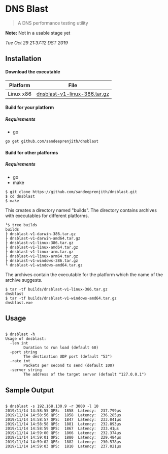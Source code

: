# DNS Blast
> A DNS performance testing utility

**Note:** Not in a usable stage yet 

*Tue Oct 29 21:37:12 DST 2019*

## Installation 

#### Download the executable

| Platform | File |
| -------- | ---- |
| Linux x86 | [dnsblast-v1-linux-386.tar.gz](builds/dnsblast-v1-linux-386.tar.gz) |


#### Build for your platform

##### Requirements

* go

```
go get github.com/sandeeprenjith/dnsblast

```

#### Build for other platforms 

##### Requirements

* go
* make

```
$ git clone https://github.com/sandeeprenjith/dnsblast.git
$ cd dnsblast
$ make
```
This creates a directory named "builds". The directory contains archives with executables for different platforms. 

```
╰$ tree builds
builds
├ dnsblast-v1-darwin-386.tar.gz
├ dnsblast-v1-darwin-amd64.tar.gz
├ dnsblast-v1-linux-386.tar.gz
├ dnsblast-v1-linux-amd64.tar.gz
├ dnsblast-v1-linux-arm.tar.gz
├ dnsblast-v1-linux-arm64.tar.gz
├ dnsblast-v1-windows-386.tar.gz
└ dnsblast-v1-windows-amd64.tar.gz

```
The archives contain the executable for the platform which the name of the archive suggests.

```
$ tar -tf builds/dnsblast-v1-linux-386.tar.gz
dnsblast
$ tar -tf builds/dnsblast-v1-windows-amd64.tar.gz
dnsblast.exe
```


## Usage

```

$ dnsblast -h
Usage of dnsblast:
  -len int
        Duration to run load (default 60)
  -port string
        The destination UDP port (default "53")
  -rate int
        Packets per second to send (default 100)
  -server string
        The address of the target server (default "127.0.0.1")

```

## Sample Output

```

$ dnsblast -s 192.168.130.9 -r 3000 -l 10
2019/11/14 14:58:55 QPS:  1858  Latency:  237.799µs
2019/11/14 14:58:56 QPS:  1858  Latency:  236.285µs
2019/11/14 14:58:57 QPS:  1847  Latency:  233.041µs
2019/11/14 14:58:58 QPS:  1881  Latency:  232.893µs
2019/11/14 14:58:59 QPS:  1867  Latency:  233.41µs
2019/11/14 14:59:00 QPS:  1866  Latency:  232.374µs
2019/11/14 14:59:01 QPS:  1880  Latency:  229.484µs
2019/11/14 14:59:02 QPS:  1882  Latency:  230.578µs
2019/11/14 14:59:03 QPS:  1810  Latency:  237.021µs

```

